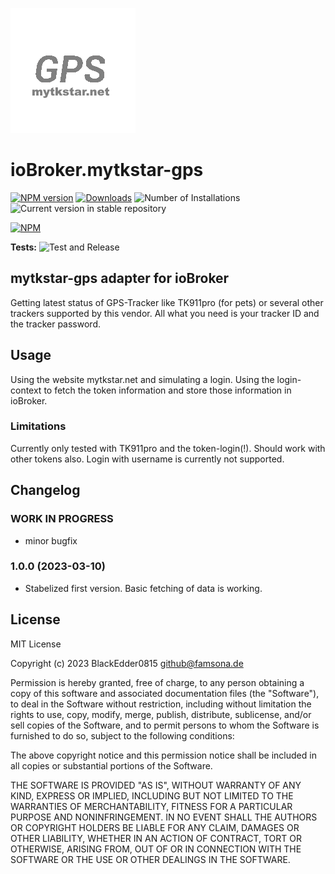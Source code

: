 ![Logo](admin/mytkstar-gps.png)
# ioBroker.mytkstar-gps

[![NPM version](https://img.shields.io/npm/v/iobroker.mytkstar-gps.svg)](https://www.npmjs.com/package/iobroker.mytkstar-gps)
[![Downloads](https://img.shields.io/npm/dm/iobroker.mytkstar-gps.svg)](https://www.npmjs.com/package/iobroker.mytkstar-gps)
![Number of Installations](https://iobroker.live/badges/mytkstar-gps-installed.svg)
![Current version in stable repository](https://iobroker.live/badges/mytkstar-gps-stable.svg)

[![NPM](https://nodei.co/npm/iobroker.mytkstar-gps.png?downloads=true)](https://nodei.co/npm/iobroker.mytkstar-gps/)

**Tests:** ![Test and Release](https://github.com/BlackEdder0815/ioBroker.mytkstar-gps/workflows/Test%20and%20Release/badge.svg)

## mytkstar-gps adapter for ioBroker

Getting latest status of GPS-Tracker like TK911pro (for pets) or several other trackers supported by this vendor. All what you need is your tracker ID and the tracker password.

## Usage
Using the website mytkstar.net and simulating a login. Using the login-context to fetch the token information and store those information in ioBroker.

### Limitations
Currently only tested with TK911pro and the token-login(!). Should work with other tokens also.
Login with username is currently not supported.


## Changelog
<!--
	Placeholder for the next version (at the beginning of the line):
	### **WORK IN PROGRESS**
-->
### **WORK IN PROGRESS**
-   minor bugfix

### 1.0.0 (2023-03-10)

-   Stabelized first version. Basic fetching of data is working.

## License
MIT License

Copyright (c) 2023 BlackEdder0815 <github@famsona.de>

Permission is hereby granted, free of charge, to any person obtaining a copy
of this software and associated documentation files (the "Software"), to deal
in the Software without restriction, including without limitation the rights
to use, copy, modify, merge, publish, distribute, sublicense, and/or sell
copies of the Software, and to permit persons to whom the Software is
furnished to do so, subject to the following conditions:

The above copyright notice and this permission notice shall be included in all
copies or substantial portions of the Software.

THE SOFTWARE IS PROVIDED "AS IS", WITHOUT WARRANTY OF ANY KIND, EXPRESS OR
IMPLIED, INCLUDING BUT NOT LIMITED TO THE WARRANTIES OF MERCHANTABILITY,
FITNESS FOR A PARTICULAR PURPOSE AND NONINFRINGEMENT. IN NO EVENT SHALL THE
AUTHORS OR COPYRIGHT HOLDERS BE LIABLE FOR ANY CLAIM, DAMAGES OR OTHER
LIABILITY, WHETHER IN AN ACTION OF CONTRACT, TORT OR OTHERWISE, ARISING FROM,
OUT OF OR IN CONNECTION WITH THE SOFTWARE OR THE USE OR OTHER DEALINGS IN THE
SOFTWARE.